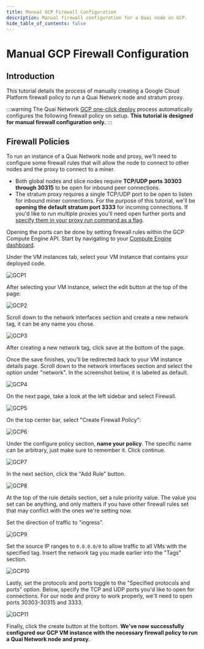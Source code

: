 ```yaml
---
title: Manual GCP Firewall Configuration
description: Manual firewall configuration for a Quai node on GCP.
hide_table_of_contents: false
---
```


# Manual GCP Firewall Configuration

## Introduction

This tutorial details the process of manually creating a Google Cloud Platform firewall policy to run a Quai Network node and stratum proxy.

:::warning
The Quai Network [GCP one-click deploy](/participate/node/one-click/gcp.md) process automatically configures the following firewall policy on setup. **This tutorial is designed for manual firewall configuration only.**
:::

## Firewall Policies

To run an instance of a Quai Network node and proxy, we'll need to configure some firewall rules that will allow the node to connect to other nodes and the proxy to connect to a miner.

- Both global nodes and slice nodes require **TCP/UDP ports 30303 through 30315** to be open for inbound peer connections.
- The stratum proxy requires a single TCP/UDP port to be open to listen for inbound miner connections. For the purpose of this tutorial, we'll be **opening the default stratum port 3333** for incoming connections. If you'd like to run multiple proxies you'll need open further ports and [specify them in your proxy run command as a flag](/participate/stratum-proxy/run-stratum.md).

Opening the ports can be done by setting firewall rules within the GCP Compute Engine API. Start by navigating to your [Compute Engine dashboard](https://console.cloud.google.com/compute/instances).

Under the VM instances tab, select your VM instance that contains your deployed code.

![GCP1](/img/GCP1.jpg)

After selecting your VM instance, select the edit button at the top of the page:

![GCP2](/img/GCP1.jpg)

Scroll down to the network interfaces section and create a new network tag, it can be any name you chose.

![GCP3](/img/GCP3.jpg)

After creating a new network tag, click save at the bottom of the page.

Once the save finishes, you'll be redirected back to your VM instance details page. Scroll down to the network interfaces section and select the option under "network". In the screenshot below, it is labeled as default.

![GCP4](/img/GCP4.jpg)

On the next page, take a look at the left sidebar and select Firewall.

![GCP5](/img/GCP5.jpg)

On the top center bar, select "Create Firewall Policy":

![GCP6](/img/GCP6.jpg)

Under the configure policy section, **name your policy**. The specific name can be arbitrary, just make sure to remember it. Click continue.

![GCP7](/img/GCP7.jpg)

In the next section, click the "Add Rule" button.

![GCP8](/img/GCP8.jpg)

At the top of the rule details section, set a rule priority value. The value you set can be anything, and only matters if you have other firewall rules set that may conflict with the ones we're setting now.

Set the direction of traffic to "ingress".

![GCP9](/img/GCP9.jpg)

Set the source IP ranges to `0.0.0.0/0` to allow traffic to all VMs with the specified tag. Insert the network tag you made earlier into the "Tags" section.

![GCP10](/img/GCP10.jpg)

Lastly, set the protocols and ports toggle to the "Specified protocols and ports" option. Below, specify the TCP and UDP ports you'd like to open for connections. For our node and proxy to work properly, we'll need to open ports 30303-30315 and 3333.

![GCP11](/img/GCP11.jpg)

Finally, click the create button at the bottom. **We've now successfully configured our GCP VM instance with the necessary firewall policy to run a Quai Network node and proxy.**
